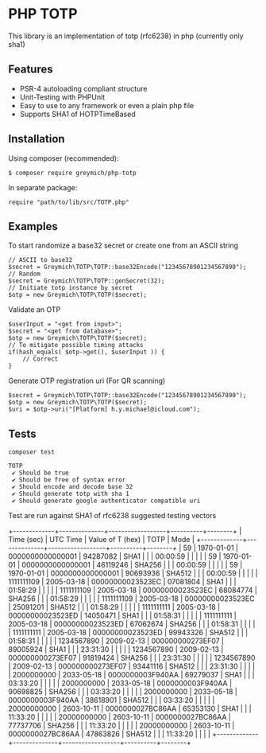 PHP TOTP
=========================

This library is an implementation of totp (rfc6238) in php (currently only sha1)

Features
--------

* PSR-4 autoloading compliant structure
* Unit-Testing with PHPUnit
* Easy to use to any framework or even a plain php file
* Supports SHA1 of HOTPTimeBased

Installation
---

Using composer (recommended):
```
$ composer require greymich/php-totp
```

In separate package:
```
require "path/to/lib/src/TOTP.php"
```


Examples
---

To start randomize a base32 secret or create one from an ASCII string
```
// ASCII to base32
$secret = Greymich\TOTP\TOTP::base32Encode("12345678901234567890");
// Random
$secret = Greymich\TOTP\TOTP::genSecret(32);
// Initiate totp instance by secret
$otp = new Greymich\TOTP\TOTP($secret);
```


Validate an OTP
```
$userInput = "<get from input>";
$secret = "<get from database>";
$otp = new Greymich\TOTP\TOTP($secret);
// To mitigate possible timing attacks
if(hash_equals( $otp->get(), $userInput )) {
	// Correct
}
```

Generate OTP registration uri (For QR scanning)
```
$secret = Greymich\TOTP\TOTP::base32Encode("12345678901234567890");
$otp = new Greymich\TOTP\TOTP($secret);
$uri = $otp->uri("[Platform] h.y.michael@icloud.com");
```


Tests
---
```
composer test
```

```
TOTP
 ✔ Should be true
 ✔ Should be free of syntax error
 ✔ Should encode and decode base 32
 ✔ Should generate totp with sha 1
 ✔ Should generate google authenticator compatible uri
```

Test are run against SHA1 of rfc6238 suggested testing vectors

  +-------------+--------------+------------------+----------+--------+
  |  Time (sec) |   UTC Time   | Value of T (hex) |   TOTP   |  Mode  |
  +-------------+--------------+------------------+----------+--------+
  |      59     |  1970-01-01  | 0000000000000001 | 94287082 |  SHA1  |
  |             |   00:00:59   |                  |          |        |
  |      59     |  1970-01-01  | 0000000000000001 | 46119246 | SHA256 |
  |             |   00:00:59   |                  |          |        |
  |      59     |  1970-01-01  | 0000000000000001 | 90693936 | SHA512 |
  |             |   00:00:59   |                  |          |        |
  |  1111111109 |  2005-03-18  | 00000000023523EC | 07081804 |  SHA1  |
  |             |   01:58:29   |                  |          |        |
  |  1111111109 |  2005-03-18  | 00000000023523EC | 68084774 | SHA256 |
  |             |   01:58:29   |                  |          |        |
  |  1111111109 |  2005-03-18  | 00000000023523EC | 25091201 | SHA512 |
  |             |   01:58:29   |                  |          |        |
  |  1111111111 |  2005-03-18  | 00000000023523ED | 14050471 |  SHA1  |
  |             |   01:58:31   |                  |          |        |
  |  1111111111 |  2005-03-18  | 00000000023523ED | 67062674 | SHA256 |
  |             |   01:58:31   |                  |          |        |
  |  1111111111 |  2005-03-18  | 00000000023523ED | 99943326 | SHA512 |
  |             |   01:58:31   |                  |          |        |
  |  1234567890 |  2009-02-13  | 000000000273EF07 | 89005924 |  SHA1  |
  |             |   23:31:30   |                  |          |        |
  |  1234567890 |  2009-02-13  | 000000000273EF07 | 91819424 | SHA256 |
  |             |   23:31:30   |                  |          |        |
  |  1234567890 |  2009-02-13  | 000000000273EF07 | 93441116 | SHA512 |
  |             |   23:31:30   |                  |          |        |
  |  2000000000 |  2033-05-18  | 0000000003F940AA | 69279037 |  SHA1  |
  |             |   03:33:20   |                  |          |        |
  |  2000000000 |  2033-05-18  | 0000000003F940AA | 90698825 | SHA256 |
  |             |   03:33:20   |                  |          |        |
  |  2000000000 |  2033-05-18  | 0000000003F940AA | 38618901 | SHA512 |
  |             |   03:33:20   |                  |          |        |
  | 20000000000 |  2603-10-11  | 0000000027BC86AA | 65353130 |  SHA1  |
  |             |   11:33:20   |                  |          |        |
  | 20000000000 |  2603-10-11  | 0000000027BC86AA | 77737706 | SHA256 |
  |             |   11:33:20   |                  |          |        |
  | 20000000000 |  2603-10-11  | 0000000027BC86AA | 47863826 | SHA512 |
  |             |   11:33:20   |                  |          |        |
  +-------------+--------------+------------------+----------+--------+